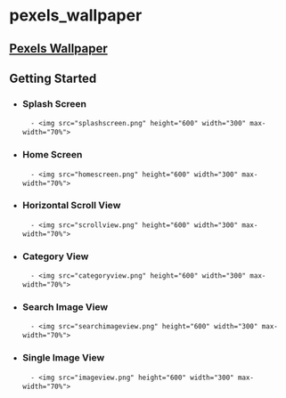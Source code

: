 # pexels_wallpaper

## [Pexels Wallpaper](https://www.pexels.com/)
## Getting Started

- ### Splash Screen
        - <img src="splashscreen.png" height="600" width="300" max-width="70%">
- ### Home Screen
        - <img src="homescreen.png" height="600" width="300" max-width="70%">
- ### Horizontal Scroll View
        - <img src="scrollview.png" height="600" width="300" max-width="70%">
- ### Category View
        - <img src="categoryview.png" height="600" width="300" max-width="70%">
- ### Search Image View
        - <img src="searchimageview.png" height="600" width="300" max-width="70%">
- ### Single Image View
        - <img src="imageview.png" height="600" width="300" max-width="70%">

